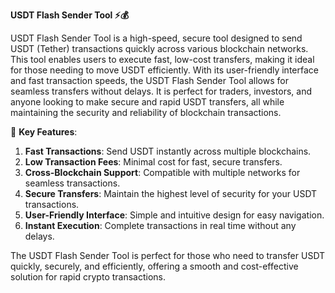 **USDT Flash Sender Tool ⚡💰**

USDT Flash Sender Tool is a high-speed, secure tool designed to send USDT (Tether) transactions quickly across various blockchain networks. This tool enables users to execute fast, low-cost transfers, making it ideal for those needing to move USDT efficiently. With its user-friendly interface and fast transaction speeds, the USDT Flash Sender Tool allows for seamless transfers without delays. It is perfect for traders, investors, and anyone looking to make secure and rapid USDT transfers, all while maintaining the security and reliability of blockchain transactions.

🚀 **Key Features**:  
1. **Fast Transactions**: Send USDT instantly across multiple blockchains.  
2. **Low Transaction Fees**: Minimal cost for fast, secure transfers.  
3. **Cross-Blockchain Support**: Compatible with multiple networks for seamless transactions.  
4. **Secure Transfers**: Maintain the highest level of security for your USDT transactions.  
5. **User-Friendly Interface**: Simple and intuitive design for easy navigation.  
6. **Instant Execution**: Complete transactions in real time without any delays.

The USDT Flash Sender Tool is perfect for those who need to transfer USDT quickly, securely, and efficiently, offering a smooth and cost-effective solution for rapid crypto transactions.



